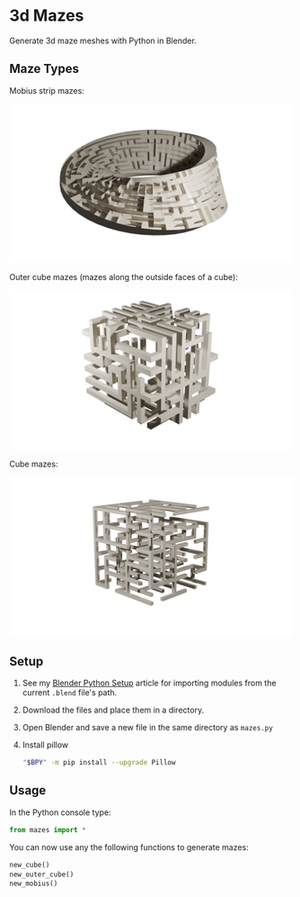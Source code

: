 
# 3d Mazes

Generate 3d maze meshes with Python in Blender.

## Maze Types

Mobius strip mazes:

![Mobius strip maze](images/mobius.png)

Outer cube mazes (mazes along the outside faces of a cube):

![Outer cube maze](images/outer_cube.png)

Cube mazes:

![Cube maze](images/cube.png)



## Setup

1. See my [Blender Python Setup](https://vishusandy.github.io/blender-python-setup/) article for importing modules from the current `.blend` file's path.
2. Download the files and place them in a directory.
3. Open Blender and save a new file in the same directory as `mazes.py`
4. Install pillow
    
    ```bash
    "$BPY" -m pip install --upgrade Pillow
    ```

## Usage

In the Python console type:

```python
from mazes import *
```

You can now use any the following functions to generate mazes:

```python
new_cube()
new_outer_cube()
new_mobius()
```





